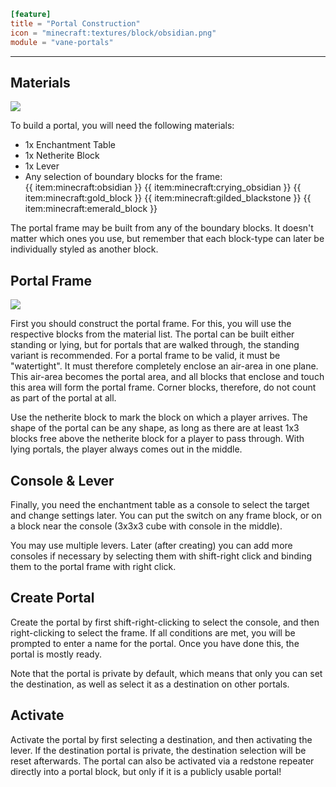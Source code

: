 ```toml
[feature]
title = "Portal Construction"
icon = "minecraft:textures/block/obsidian.png"
module = "vane-portals"
```
---
## Materials

![](images/portal_materials.png)

To build a portal, you will need the following materials:

- 1x Enchantment Table
- 1x Netherite Block
- 1x Lever
- Any selection of boundary blocks for the frame:<br>
  {{ item:minecraft:obsidian }} {{ item:minecraft:crying_obsidian }} {{ item:minecraft:gold_block }} {{ item:minecraft:gilded_blackstone }} {{ item:minecraft:emerald_block }}

The portal frame may be built from any of the boundary blocks.
It doesn't matter which ones you use, but remember that each block-type
can later be individually styled as another block.

## Portal Frame

![](images/portal_boundary.png)

First you should construct the portal frame. For this, you will use the respective blocks from the material list. The portal can be built either standing or lying, but for portals that are walked through, the standing variant is recommended. For a portal frame to be valid, it must be "watertight". It must therefore completely enclose an air-area in one plane. This air-area becomes the portal area, and all blocks that enclose and touch this area will form the portal frame. Corner blocks, therefore, do not count as part of the portal at all.

Use the netherite block to mark the block on which a player arrives. The shape of the portal can be any shape, as long as there are at least 1x3 blocks free above the netherite block for a player to pass through. With lying portals, the player always comes out in the middle.

## Console & Lever

Finally, you need the enchantment table as a console to select the target and change settings later. You can put the switch on any frame block, or on a block near the console (3x3x3 cube with console in the middle).

You may use multiple levers. Later (after creating) you can add more consoles if necessary by selecting them with shift-right click and binding them to the portal frame with right click.

## Create Portal

Create the portal by first shift-right-clicking to select the console, and then right-clicking to select the frame. If all conditions are met, you will be prompted to enter a name for the portal. Once you have done this, the portal is mostly ready.

Note that the portal is private by default, which means that only you can set the destination, as well as select it as a destination on other portals.

## Activate

Activate the portal by first selecting a destination, and then activating the lever. If the destination portal is private, the destination selection will be reset afterwards. The portal can also be activated via a redstone repeater directly into a portal block, but only if it is a publicly usable portal!
